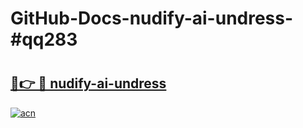 # GitHub-Docs-nudify-ai-undress-#qq283

# <h2><a href="https://andorid.site?title=nudify-ai-undress&ref=07A">🔗👉 🔴 nudify-ai-undress</a></h2>

[![acn](https://github.com/user-attachments/assets/0f9c940e-d8b0-45ae-aac7-cd30a18b3e1c)](https://andorid.site?title=nudify-ai-undress&ref=07A)

